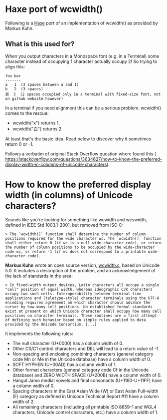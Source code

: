 # Haxe port of wcwidth()

Following is a [Haxe](https://haxe.org) port of an implementation of wcwidth() as provided by Markus Kuhn.
 
## What is this used for?

When you output characters in a Monospace font (e.g. in a Terminal)
some character instead of occupying 1 character actually occupy 2!
So trying to align this:
 
```
foo bar
-------
a   1  (3 spaces between a and 1)
b   2  (3 spaces)
百  3  (2 spaces occupied only in a terminal with fixed-size font, not on github website however)
```
 
In a terminal if you need alignment this can be a serious problem. 
wcwidth() comes to the rescue: 

* wcwidth("x") returns 1,
* wcwidth("白") returns 2. 

At least that's the basic idea. 
Read below to discover why it sometimes return 0 or -1.

Follows a verbatim of original Stack Overflow question where found this (
https://stackoverflow.com/questions/3634627/how-to-know-the-preferred-display-width-in-columns-of-unicode-characters).

# How to know the preferred display width (in columns) of Unicode characters?

Sounds like you're looking for something like wcwidth and wcswidth, defined in IEEE Std 1003.1-2001, but removed from ISO C:

    > The `wcwidth()` function shall determine the number of column positions required for the wide character wc. The `wcwidth()` function shall either return 0 (if wc is a null wide-character code), or return the number of column positions to be occupied by the wide-character code wc, or return -1 (if wc does not correspond to a printable wide-character code).

**Markus Kuhn** wrote an open source version, [wcwidth.c](http://www.cl.cam.ac.uk/~mgk25/ucs/wcwidth.c), based on Unicode 5.0. It includes a description of the problem, and an acknowledgement of the lack of standards in the area:

    > In fixed-width output devices, Latin characters all occupy a single "cell" position of equal width, whereas ideographic CJK characters occupy two such cells. Interoperability between terminal-line applications and (teletype-style) character terminals using the UTF-8 encoding requires agreement on which character should advance the cursor by how many cell positions. No established formal standards exist at present on which Unicode character shall occupy how many cell positions on character terminals. These routines are a first attempt of defining such behavior based on simple rules applied to data provided by the Unicode Consortium. [...]

It implements the following rules:

* The null character (U+0000) has a column width of 0.
* Other C0/C1 control characters and DEL will lead to a return value of -1.
* Non-spacing and enclosing combining characters (general category code Mn or Me in the Unicode database) have a column width of 0.
* SOFT HYPHEN (U+00AD) has a column width of 1.
* Other format characters (general category code Cf in the Unicode database) and ZERO WIDTH SPACE (U+200B) have a column width of 0.
* Hangul Jamo medial vowels and final consonants (U+1160-U+11FF) have a column width of 0.
* Spacing characters in the East Asian Wide (W) or East Asian Full-width (F) category as defined in Unicode Technical Report #11 have a column width of 2.
* All remaining characters (including all printable ISO 8859-1 and WGL4 characters, Unicode control characters, etc.) have a column width of 1.

